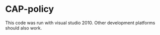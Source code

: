 # CAP-policy
This code was run with visual studio 2010. Other development platforms should also work.
